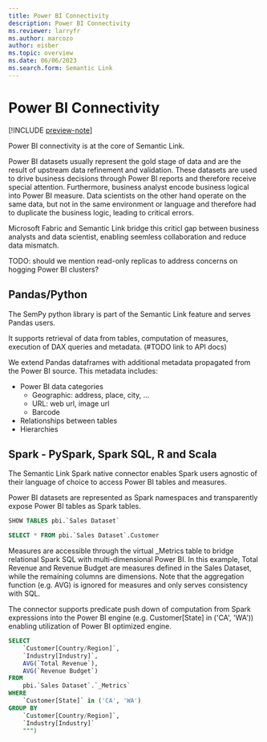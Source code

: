 ```yaml
---
title: Power BI Connectivity
description: Power BI Connectivity
ms.reviewer: larryfr
ms.author: marcozo
author: eisber
ms.topic: overview 
ms.date: 06/06/2023
ms.search.form: Semantic Link
---
```


# Power BI Connectivity

[!INCLUDE [preview-note](../includes/preview-note.md)]

Power BI connectivity is at the core of Semantic Link.

Power BI datasets usually represent the gold stage of data and are the result of upstream data refinement and validation.
These datasets are used to drive business decisions through Power BI reports and therefore receive special attention.
Furthermore, business analyst encode business logical into Power BI measure.
Data scientists on the other hand operate on the same data, but not in the same environment or language and therefore had to duplicate the business logic, leading to critical errors.

Microsoft Fabric and Semantic Link bridge this criticl gap between business analysts and data scientist, enabling seemless collaboration and reduce data mismatch.

TODO: should we mention read-only replicas to address concerns on hogging Power BI clusters?

## Pandas/Python

The SemPy python library is part of the Semantic Link feature and serves Pandas users.

It supports retrieval of data from tables, computation of measures, execution of DAX queries and metadata. (#TODO link to API docs)

We extend Pandas dataframes with additional metadata propagated from the Power BI source.
This metadata includes:

- Power BI data categories
  - Geographic: address, place, city, ... 
  - URL: web url, image url
  - Barcode
- Relationships between tables
- Hierarchies

## Spark - PySpark, Spark SQL, R and Scala

The Semantic Link Spark native connector enables Spark users agnostic of their language of choice to access Power BI tables and measures.

Power BI datasets are represented as Spark namespaces and transparently expose Power BI tables as Spark tables.

```sql
SHOW TABLES pbi.`Sales Dataset`

SELECT * FROM pbi.`Sales Dataset`.Customer
```

Measures are accessible through the virtual _Metrics table to bridge relational Spark SQL with multi-dimensional Power BI.
In this example, Total Revenue and Revenue Budget are measures defined in the Sales Dataset, while the remaining columns are dimensions.
Note that the aggregation function (e.g. AVG) is ignored for measures and only serves consistency with SQL.

The connector supports predicate push down of computation from Spark expressions into the Power BI engine (e.g. Customer[State] in ('CA', 'WA')) enabling utilization of Power BI optimized engine.

```sql
SELECT
    `Customer[Country/Region]`,
    `Industry[Industry]`,
    AVG(`Total Revenue`),
    AVG(`Revenue Budget`)
FROM
    pbi.`Sales Dataset`.`_Metrics`
WHERE
    `Customer[State]` in ('CA', 'WA')
GROUP BY
    `Customer[Country/Region]`,
    `Industry[Industry]`
    """)
```

